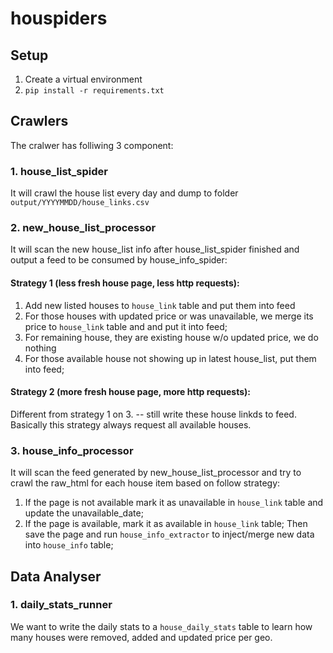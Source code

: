 # houspiders

## Setup
1. Create a virtual environment
2. `pip install -r requirements.txt`

## Crawlers

The cralwer has folliwing 3 component:

### 1. house_list_spider 
It will crawl the house list every day and dump to folder `output/YYYYMMDD/house_links.csv`

### 2. new_house_list_processor
It will scan the new house_list info after house_list_spider finished 
and output a feed to be consumed by house_info_spider:

#### Strategy 1 (less fresh house page, less http requests): 

 1. Add new listed houses to `house_link` table and put them into feed 
 2. For those houses with updated price or was unavailable, 
    we merge its price to `house_link` table and and put it into feed;
 3. For remaining house, they are existing house w/o updated price, we do nothing 
 4. For those available house not showing up in latest house_list, put them into feed;

#### Strategy 2 (more fresh house page, more http requests): 

 Different from strategy 1 on 3. -- still write these house linkds to feed.
 Basically this strategy always request all available houses.

### 3. house_info_processor
It will scan the feed generated by new_house_list_processor and try to crawl the 
raw_html for each house item based on follow strategy:

 1. If the page is not available mark it as unavailable in `house_link` table and update the unavailable_date;
 2. If the page is available, mark it as available in `house_link` table;
    Then save the page and run `house_info_extractor` to inject/merge new data into `house_info` table;
        
## Data Analyser

### 1. daily_stats_runner
We want to write the daily stats to a `house_daily_stats` table to learn
how many houses were removed, added and updated price per geo.
